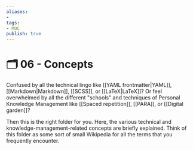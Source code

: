 ```yaml
---
aliases:
- 
tags:
- MOC
publish: true
---
```


# 🗂️ 06 - Concepts

Confused by all the technical lingo like [[YAML frontmatter|YAML]], [[Markdown|Markdown]], [[SCSS]], or [[LaTeX|LaTeX]]? Or feel overwhelmed by all the different "schools" and techniques of Personal Knowledge Management like [[Spaced repetition]], [[PARA]], or [[Digital garden]]?

Then this is the right folder for you. Here, the various technical and knowledge-management-related concepts are briefly explained. Think of this folder as some sort of small Wikipedia for all the terms that you frequently encounter.
